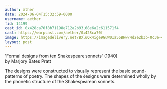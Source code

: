 ```yaml
---
author: æther
date: 2024-06-04T15:32:59+0000
username: aether
fid: 14199
cast_id: 0x428ca70f8b71198e712a2b93168e6a2c611571f4
cast: https://warpcast.com/aether/0x428ca70f
image: https://imagedelivery.net/BXluQx4ige9GuW0Ia56BHw/4d2e2b3b-0c3e-4593-3d91-bbf857054a00/original
layout: post
---
```

'Formal designs from ten Shakespeare sonnets' (1940)   
by Marjory Bates Pratt  
  
The designs were constructed to visually represent the basic sound-patterns of poetry. The shapes of the designs were determined wholly by the phonetic structure of the Shakespearean sonnets.  

<img src='https://imagedelivery.net/BXluQx4ige9GuW0Ia56BHw/4d2e2b3b-0c3e-4593-3d91-bbf857054a00/original' alt='' referrerpolicy='no-referrer'/>